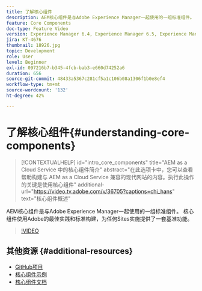 ```yaml
---
title: 了解核心组件
description: AEM核心组件是与Adobe Experience Manager一起使用的一组标准组件。 核心组件使用Adobe的最佳实践和标准构建，为任何Sites实施提供了一套基准功能。
feature: Core Components
doc-type: Feature Video
version: Experience Manager 6.4, Experience Manager 6.5, Experience Manager as a Cloud Service
jira: KT-4676
thumbnail: 18926.jpg
topic: Development
role: User
level: Beginner
exl-id: 097216b7-b345-4fcb-bab3-e660d74252a6
duration: 656
source-git-commit: 48433a5367c281cf5a1c106b08a1306f1b0e8ef4
workflow-type: tm+mt
source-wordcount: '132'
ht-degree: 42%

---
```


# 了解核心组件{#understanding-core-components}

>[!CONTEXTUALHELP]
>id="intro_core_components"
>title="AEM as a Cloud Service 中的核心组件简介"
>abstract="在此选项卡中，您可以查看帮助构建与 AEM as a Cloud Service 兼容的现代网站的内容。执行此操作的关键是使用核心组件"
>additional-url="https://video.tv.adobe.com/v/36705?captions=chi_hans" text="核心组件概述"

AEM核心组件是与Adobe Experience Manager一起使用的一组标准组件。 核心组件使用Adobe的最佳实践和标准构建，为任何Sites实施提供了一套基准功能。

>[!VIDEO](https://video.tv.adobe.com/v/36705?quality=12&learn=on&captions=chi_hans)

## 其他资源 {#additional-resources}

* [GitHub项目](https://github.com/adobe/aem-core-wcm-components)
* [核心组件示例](https://www.aemcomponents.dev/)
* [核心组件文档](https://experienceleague.adobe.com/docs/experience-manager-core-components/using/introduction.html?lang=zh-hans)
